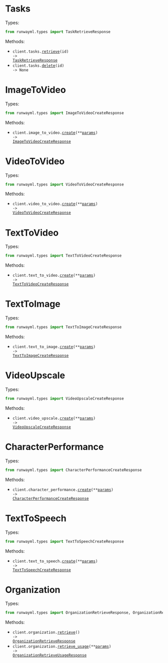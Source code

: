 # Tasks

Types:

```python
from runwayml.types import TaskRetrieveResponse
```

Methods:

- <code title="get /v1/tasks/{id}">client.tasks.<a href="./src/runwayml/resources/tasks.py">retrieve</a>(id) -> <a href="./src/runwayml/types/task_retrieve_response.py">TaskRetrieveResponse</a></code>
- <code title="delete /v1/tasks/{id}">client.tasks.<a href="./src/runwayml/resources/tasks.py">delete</a>(id) -> None</code>

# ImageToVideo

Types:

```python
from runwayml.types import ImageToVideoCreateResponse
```

Methods:

- <code title="post /v1/image_to_video">client.image_to_video.<a href="./src/runwayml/resources/image_to_video.py">create</a>(\*\*<a href="src/runwayml/types/image_to_video_create_params.py">params</a>) -> <a href="./src/runwayml/types/image_to_video_create_response.py">ImageToVideoCreateResponse</a></code>

# VideoToVideo

Types:

```python
from runwayml.types import VideoToVideoCreateResponse
```

Methods:

- <code title="post /v1/video_to_video">client.video_to_video.<a href="./src/runwayml/resources/video_to_video.py">create</a>(\*\*<a href="src/runwayml/types/video_to_video_create_params.py">params</a>) -> <a href="./src/runwayml/types/video_to_video_create_response.py">VideoToVideoCreateResponse</a></code>

# TextToVideo

Types:

```python
from runwayml.types import TextToVideoCreateResponse
```

Methods:

- <code title="post /v1/text_to_video">client.text_to_video.<a href="./src/runwayml/resources/text_to_video.py">create</a>(\*\*<a href="src/runwayml/types/text_to_video_create_params.py">params</a>) -> <a href="./src/runwayml/types/text_to_video_create_response.py">TextToVideoCreateResponse</a></code>

# TextToImage

Types:

```python
from runwayml.types import TextToImageCreateResponse
```

Methods:

- <code title="post /v1/text_to_image">client.text_to_image.<a href="./src/runwayml/resources/text_to_image.py">create</a>(\*\*<a href="src/runwayml/types/text_to_image_create_params.py">params</a>) -> <a href="./src/runwayml/types/text_to_image_create_response.py">TextToImageCreateResponse</a></code>

# VideoUpscale

Types:

```python
from runwayml.types import VideoUpscaleCreateResponse
```

Methods:

- <code title="post /v1/video_upscale">client.video_upscale.<a href="./src/runwayml/resources/video_upscale.py">create</a>(\*\*<a href="src/runwayml/types/video_upscale_create_params.py">params</a>) -> <a href="./src/runwayml/types/video_upscale_create_response.py">VideoUpscaleCreateResponse</a></code>

# CharacterPerformance

Types:

```python
from runwayml.types import CharacterPerformanceCreateResponse
```

Methods:

- <code title="post /v1/character_performance">client.character_performance.<a href="./src/runwayml/resources/character_performance.py">create</a>(\*\*<a href="src/runwayml/types/character_performance_create_params.py">params</a>) -> <a href="./src/runwayml/types/character_performance_create_response.py">CharacterPerformanceCreateResponse</a></code>

# TextToSpeech

Types:

```python
from runwayml.types import TextToSpeechCreateResponse
```

Methods:

- <code title="post /v1/text_to_speech">client.text_to_speech.<a href="./src/runwayml/resources/text_to_speech.py">create</a>(\*\*<a href="src/runwayml/types/text_to_speech_create_params.py">params</a>) -> <a href="./src/runwayml/types/text_to_speech_create_response.py">TextToSpeechCreateResponse</a></code>

# Organization

Types:

```python
from runwayml.types import OrganizationRetrieveResponse, OrganizationRetrieveUsageResponse
```

Methods:

- <code title="get /v1/organization">client.organization.<a href="./src/runwayml/resources/organization.py">retrieve</a>() -> <a href="./src/runwayml/types/organization_retrieve_response.py">OrganizationRetrieveResponse</a></code>
- <code title="post /v1/organization/usage">client.organization.<a href="./src/runwayml/resources/organization.py">retrieve_usage</a>(\*\*<a href="src/runwayml/types/organization_retrieve_usage_params.py">params</a>) -> <a href="./src/runwayml/types/organization_retrieve_usage_response.py">OrganizationRetrieveUsageResponse</a></code>
